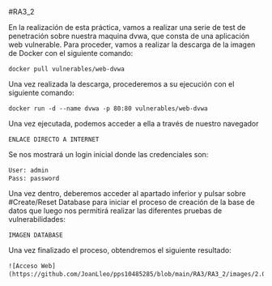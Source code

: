 #RA3_2

En la realización de esta práctica, vamos a realizar una serie de test de penetración sobre nuestra maquina dvwa, que consta de una aplicación web vulnerable. Para proceder, vamos a realizar la descarga de la imagen de Docker con el siguiente comando:

    docker pull vulnerables/web-dvwa

Una vez realizada la descarga, procederemos a su ejecución con el siguiente comando:

    docker run -d --name dvwa -p 80:80 vulnerables/web-dvwa

Una vez ejecutada, podemos acceder a ella a través de nuestro navegador 

    ENLACE DIRECTO A INTERNET

Se nos mostrará un login inicial donde las credenciales son:

    User: admin
    Pass: password

Una vez dentro, deberemos acceder al apartado inferior y pulsar sobre #Create/Reset Database para iniciar el proceso de creación de la base de datos que luego nos permitirá realizar las diferentes pruebas de vulnerabilidades:

    IMAGEN DATABASE

Una vez finalizado el proceso, obtendremos el siguiente resultado:

    ![Acceso Web](https://github.com/JoanLleo/pps10485285/blob/main/RA3/RA3_2/images/2.0_AccesoDVWA.png) 
